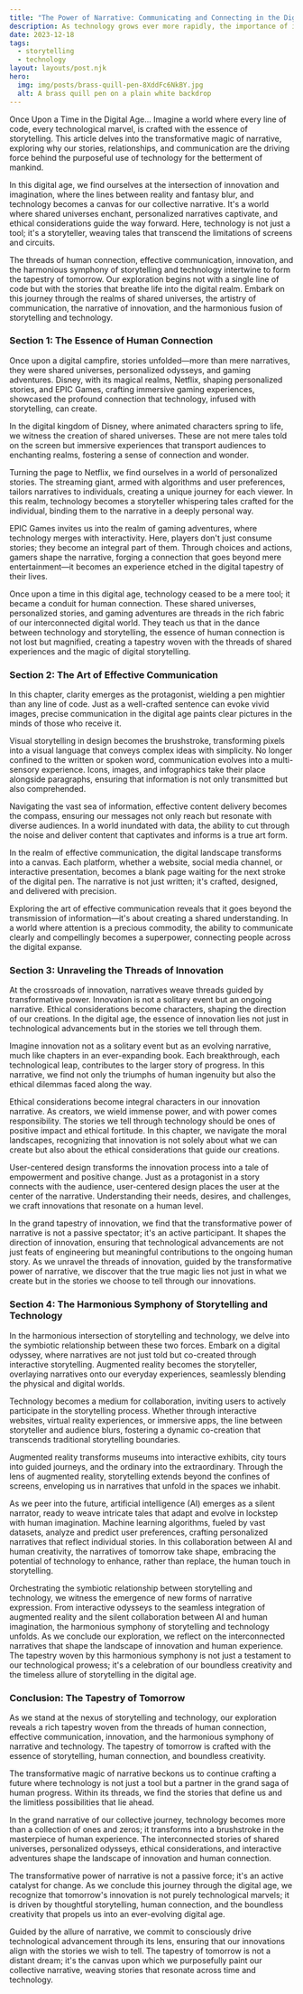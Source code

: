 ```yaml
---
title: "The Power of Narrative: Communicating and Connecting in the Digital Age"
description: As technology grows ever more rapidly, the importance of identifying your central story becomes even more important
date: 2023-12-18
tags:
  - storytelling
  - technology
layout: layouts/post.njk
hero:
  img: img/posts/brass-quill-pen-8XddFc6NkBY.jpg
  alt: A brass quill pen on a plain white backdrop
---
```


Once Upon a Time in the Digital Age... Imagine a world where every line of code, every technological marvel, is crafted with the essence of storytelling. This article delves into the transformative magic of narrative, exploring why our stories, relationships, and communication are the driving force behind the purposeful use of technology for the betterment of mankind.

In this digital age, we find ourselves at the intersection of innovation and imagination, where the lines between reality and fantasy blur, and technology becomes a canvas for our collective narrative. It's a world where shared universes enchant, personalized narratives captivate, and ethical considerations guide the way forward. Here, technology is not just a tool; it's a storyteller, weaving tales that transcend the limitations of screens and circuits.

The threads of human connection, effective communication, innovation, and the harmonious symphony of storytelling and technology intertwine to form the tapestry of tomorrow. Our exploration begins not with a single line of code but with the stories that breathe life into the digital realm. Embark on this journey through the realms of shared universes, the artistry of communication, the narrative of innovation, and the harmonious fusion of storytelling and technology.

### Section 1: The Essence of Human Connection
Once upon a digital campfire, stories unfolded—more than mere narratives, they were shared universes, personalized odysseys, and gaming adventures. Disney, with its magical realms, Netflix, shaping personalized stories, and EPIC Games, crafting immersive gaming experiences, showcased the profound connection that technology, infused with storytelling, can create.

In the digital kingdom of Disney, where animated characters spring to life, we witness the creation of shared universes. These are not mere tales told on the screen but immersive experiences that transport audiences to enchanting realms, fostering a sense of connection and wonder.

Turning the page to Netflix, we find ourselves in a world of personalized stories. The streaming giant, armed with algorithms and user preferences, tailors narratives to individuals, creating a unique journey for each viewer. In this realm, technology becomes a storyteller whispering tales crafted for the individual, binding them to the narrative in a deeply personal way.

EPIC Games invites us into the realm of gaming adventures, where technology merges with interactivity. Here, players don't just consume stories; they become an integral part of them. Through choices and actions, gamers shape the narrative, forging a connection that goes beyond mere entertainment—it becomes an experience etched in the digital tapestry of their lives.

Once upon a time in this digital age, technology ceased to be a mere tool; it became a conduit for human connection. These shared universes, personalized stories, and gaming adventures are threads in the rich fabric of our interconnected digital world. They teach us that in the dance between technology and storytelling, the essence of human connection is not lost but magnified, creating a tapestry woven with the threads of shared experiences and the magic of digital storytelling.


### Section 2: The Art of Effective Communication
In this chapter, clarity emerges as the protagonist, wielding a pen mightier than any line of code. Just as a well-crafted sentence can evoke vivid images, precise communication in the digital age paints clear pictures in the minds of those who receive it.

Visual storytelling in design becomes the brushstroke, transforming pixels into a visual language that conveys complex ideas with simplicity. No longer confined to the written or spoken word, communication evolves into a multi-sensory experience. Icons, images, and infographics take their place alongside paragraphs, ensuring that information is not only transmitted but also comprehended.

Navigating the vast sea of information, effective content delivery becomes the compass, ensuring our messages not only reach but resonate with diverse audiences. In a world inundated with data, the ability to cut through the noise and deliver content that captivates and informs is a true art form.

In the realm of effective communication, the digital landscape transforms into a canvas. Each platform, whether a website, social media channel, or interactive presentation, becomes a blank page waiting for the next stroke of the digital pen. The narrative is not just written; it's crafted, designed, and delivered with precision.

Exploring the art of effective communication reveals that it goes beyond the transmission of information—it's about creating a shared understanding. In a world where attention is a precious commodity, the ability to communicate clearly and compellingly becomes a superpower, connecting people across the digital expanse.


### Section 3: Unraveling the Threads of Innovation
At the crossroads of innovation, narratives weave threads guided by transformative power. Innovation is not a solitary event but an ongoing narrative. Ethical considerations become characters, shaping the direction of our creations. In the digital age, the essence of innovation lies not just in technological advancements but in the stories we tell through them.

Imagine innovation not as a solitary event but as an evolving narrative, much like chapters in an ever-expanding book. Each breakthrough, each technological leap, contributes to the larger story of progress. In this narrative, we find not only the triumphs of human ingenuity but also the ethical dilemmas faced along the way.

Ethical considerations become integral characters in our innovation narrative. As creators, we wield immense power, and with power comes responsibility. The stories we tell through technology should be ones of positive impact and ethical fortitude. In this chapter, we navigate the moral landscapes, recognizing that innovation is not solely about what we can create but also about the ethical considerations that guide our creations.

User-centered design transforms the innovation process into a tale of empowerment and positive change. Just as a protagonist in a story connects with the audience, user-centered design places the user at the center of the narrative. Understanding their needs, desires, and challenges, we craft innovations that resonate on a human level.

In the grand tapestry of innovation, we find that the transformative power of narrative is not a passive spectator; it's an active participant. It shapes the direction of innovation, ensuring that technological advancements are not just feats of engineering but meaningful contributions to the ongoing human story. As we unravel the threads of innovation, guided by the transformative power of narrative, we discover that the true magic lies not just in what we create but in the stories we choose to tell through our innovations.


### Section 4: The Harmonious Symphony of Storytelling and Technology
In the harmonious intersection of storytelling and technology, we delve into the symbiotic relationship between these two forces. Embark on a digital odyssey, where narratives are not just told but co-created through interactive storytelling. Augmented reality becomes the storyteller, overlaying narratives onto our everyday experiences, seamlessly blending the physical and digital worlds.

Technology becomes a medium for collaboration, inviting users to actively participate in the storytelling process. Whether through interactive websites, virtual reality experiences, or immersive apps, the line between storyteller and audience blurs, fostering a dynamic co-creation that transcends traditional storytelling boundaries.

Augmented reality transforms museums into interactive exhibits, city tours into guided journeys, and the ordinary into the extraordinary. Through the lens of augmented reality, storytelling extends beyond the confines of screens, enveloping us in narratives that unfold in the spaces we inhabit.

As we peer into the future, artificial intelligence (AI) emerges as a silent narrator, ready to weave intricate tales that adapt and evolve in lockstep with human imagination. Machine learning algorithms, fueled by vast datasets, analyze and predict user preferences, crafting personalized narratives that reflect individual stories. In this collaboration between AI and human creativity, the narratives of tomorrow take shape, embracing the potential of technology to enhance, rather than replace, the human touch in storytelling.

Orchestrating the symbiotic relationship between storytelling and technology, we witness the emergence of new forms of narrative expression. From interactive odysseys to the seamless integration of augmented reality and the silent collaboration between AI and human imagination, the harmonious symphony of storytelling and technology unfolds. As we conclude our exploration, we reflect on the interconnected narratives that shape the landscape of innovation and human experience. The tapestry woven by this harmonious symphony is not just a testament to our technological prowess; it's a celebration of our boundless creativity and the timeless allure of storytelling in the digital age.


### Conclusion: The Tapestry of Tomorrow
As we stand at the nexus of storytelling and technology, our exploration reveals a rich tapestry woven from the threads of human connection, effective communication, innovation, and the harmonious symphony of narrative and technology. The tapestry of tomorrow is crafted with the essence of storytelling, human connection, and boundless creativity.

The transformative magic of narrative beckons us to continue crafting a future where technology is not just a tool but a partner in the grand saga of human progress. Within its threads, we find the stories that define us and the limitless possibilities that lie ahead.

In the grand narrative of our collective journey, technology becomes more than a collection of ones and zeros; it transforms into a brushstroke in the masterpiece of human experience. The interconnected stories of shared universes, personalized odysseys, ethical considerations, and interactive adventures shape the landscape of innovation and human connection.

The transformative power of narrative is not a passive force; it's an active catalyst for change. As we conclude this journey through the digital age, we recognize that tomorrow's innovation is not purely technological marvels; it is driven by thoughtful storytelling, human connection, and the boundless creativity that propels us into an ever-evolving digital age.

Guided by the allure of narrative, we commit to consciously drive technological advancement through its lens, ensuring that our innovations align with the stories we wish to tell. The tapestry of tomorrow is not a distant dream; it's the canvas upon which we purposefully paint our collective narrative, weaving stories that resonate across time and technology.

